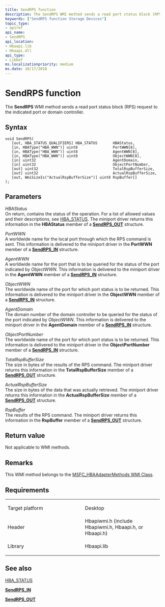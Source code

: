 ```yaml
---
title: SendRPS function
description: The SendRPS WMI method sends a read port status block (RPS) request to the indicated port or domain controller.
keywords: ["SendRPS function Storage Devices"]
topic_type:
- apiref
api_name:
- SendRPS
api_location:
- Hbaapi.lib
- Hbaapi.dll
api_type:
- LibDef
ms.localizationpriority: medium
ms.date: 10/17/2018
---
```


# SendRPS function


The **SendRPS** WMI method sends a read port status block (RPS) request to the indicated port or domain controller.

Syntax
------

```ManagedCPlusPlus
void SendRPS(
   [out, HBA_STATUS_QUALIFIERS] HBA_STATUS       HBAStatus,
   [in, HBAType("HBA_WWN")] uint8                PortWWN[8],
   [in, HBAType("HBA_WWN")] uint8                AgentWWN[8],
   [in, HBAType("HBA_WWN")] uint8                ObjectWWN[8],
   [in] uint32                                   AgentDomain,
   [in] uint32                                   ObjectPortNumber,
   [out] uint32                                  TotalRspBufferSize,
   [out] uint32                                  ActualRspBufferSize,
   [out, WmiSizeIs("ActualRspBufferSize")] uint8 RspBuffer[]
);
```

Parameters
----------

*HBAStatus*   
On return, contains the status of the operation. For a list of allowed values and their descriptions, see [HBA\_STATUS](hba-status.md). The miniport driver returns this information in the **HBAStatus** member of a [**SendRPS\_OUT**](/windows-hardware/drivers/ddi/hbapiwmi/ns-hbapiwmi-_sendrps_out) structure.

*PortWWN*   
A worldwide name for the local port through which the RPS command is sent. This information is delivered to the miniport driver in the **PortWWN** member of a [**SendRPS\_IN**](/windows-hardware/drivers/ddi/hbapiwmi/ns-hbapiwmi-_sendrps_in) structure.

*AgentWWN*   
A worldwide name for the port that is to be queried for the status of the port indicated by *ObjectWWN*. This information is delivered to the miniport driver in the **AgentWWN** member of a [**SendRPS\_IN**](/windows-hardware/drivers/ddi/hbapiwmi/ns-hbapiwmi-_sendrps_in) structure.

*ObjectWWN*   
The worldwide name of the port for which port status is to be returned. This information is delivered to the miniport driver in the **ObjectWWN** member of a [**SendRPS\_IN**](/windows-hardware/drivers/ddi/hbapiwmi/ns-hbapiwmi-_sendrps_in) structure.

*AgentDomain*   
The domain number of the domain controller to be queried for the status of the port indicated by *ObjectWWN*. This information is delivered to the miniport driver in the **AgentDomain** member of a [**SendRPS\_IN**](/windows-hardware/drivers/ddi/hbapiwmi/ns-hbapiwmi-_sendrps_in) structure.

*ObjectPortNumber*   
The worldwide name of the port for which port status is to be returned. This information is delivered to the miniport driver in the **ObjectPortNumber** member of a [**SendRPS\_IN**](/windows-hardware/drivers/ddi/hbapiwmi/ns-hbapiwmi-_sendrps_in) structure.

*TotalRspBufferSize*   
The size in bytes of the results of the RPS command. The miniport driver returns this information in the **TotalRspBufferSize** member of a [**SendRPS\_OUT**](/windows-hardware/drivers/ddi/hbapiwmi/ns-hbapiwmi-_sendrps_out) structure.

*ActualRspBufferSize*   
The size in bytes of the data that was actually retrieved. The miniport driver returns this information in the **ActualRspBufferSize** member of a [**SendRPS\_OUT**](/windows-hardware/drivers/ddi/hbapiwmi/ns-hbapiwmi-_sendrps_out) structure.

*RspBuffer*   
The results of the RPS command. The miniport driver returns this information in the **RspBuffer** member of a [**SendRPS\_OUT**](/windows-hardware/drivers/ddi/hbapiwmi/ns-hbapiwmi-_sendrps_out) structure.

Return value
------------

Not applicable to WMI methods.

Remarks
-------

This WMI method belongs to the [MSFC\_HBAAdapterMethods WMI Class](msfc-hbaadaptermethods-wmi-class.md).

Requirements
------------

<table>
<colgroup>
<col width="50%" />
<col width="50%" />
</colgroup>
<tbody>
<tr class="odd">
<td align="left"><p>Target platform</p></td>
<td align="left">Desktop</td>
</tr>
<tr class="even">
<td align="left"><p>Header</p></td>
<td align="left">Hbapiwmi.h (include Hbapiwmi.h, Hbaapi.h, or Hbaapi.h)</td>
</tr>
<tr class="odd">
<td align="left"><p>Library</p></td>
<td align="left">Hbaapi.lib</td>
</tr>
</tbody>
</table>

## <span id="see_also"></span>See also


[HBA\_STATUS](hba-status.md)

[**SendRPS\_IN**](/windows-hardware/drivers/ddi/hbapiwmi/ns-hbapiwmi-_sendrps_in)

[**SendRPS\_OUT**](/windows-hardware/drivers/ddi/hbapiwmi/ns-hbapiwmi-_sendrps_out)

 

